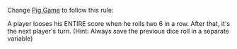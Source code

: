 Change [Pig Game](https://github.com/SamaneYaghoobi/Pig-Game) to follow this rule:

A player looses his ENTIRE score when he rolls two 6 in a row. After that, it's the next player's turn. (Hint: Always save the previous dice roll in a separate variable)
